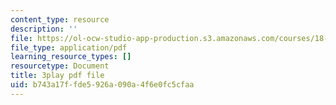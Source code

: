 ```yaml
---
content_type: resource
description: ''
file: https://ol-ocw-studio-app-production.s3.amazonaws.com/courses/18-01sc-single-variable-calculus-fall-2010/b743a17ffde5926a090a4f6e0fc5cfaa_1424365.pdf
file_type: application/pdf
learning_resource_types: []
resourcetype: Document
title: 3play pdf file
uid: b743a17f-fde5-926a-090a-4f6e0fc5cfaa
---
```

